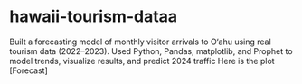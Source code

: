 # hawaii-tourism-dataa
Built a forecasting model of monthly visitor arrivals to O‘ahu using real tourism data (2022–2023). Used Python, Pandas, matplotlib,  and Prophet to model trends, visualize results, and predict 2024 traffic
Here is the plot [Forecast]
